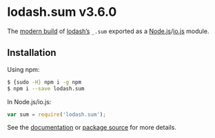 # lodash.sum v3.6.0

The [modern build](https://github.com/lodash/lodash/wiki/Build-Differences) of [lodash’s](https://lodash.com/) `_.sum` exported as a [Node.js](http://nodejs.org/)/[io.js](https://iojs.org/) module.

## Installation

Using npm:

```bash
$ {sudo -H} npm i -g npm
$ npm i --save lodash.sum
```

In Node.js/io.js:

```js
var sum = require('lodash.sum');
```

See the [documentation](https://lodash.com/docs#sum) or [package source](https://github.com/lodash/lodash/blob/3.6.0-npm-packages/lodash.sum) for more details.
